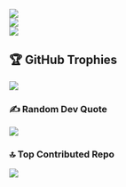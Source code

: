 ![](https://github-readme-stats.vercel.app/api?username=tungthien408&theme=dark&hide_border=false&include_all_commits=false&count_private=true\&rank_icon=percentile)<br/>
![](https://nirzak-streak-stats.vercel.app/?user=tungthien408&theme=dark&hide_border=false)<br/>
![](https://github-readme-stats.vercel.app/api/top-langs/?username=tungthien408&theme=dark&hide_border=false&include_all_commits=false&count_private=true&layout=compact)

## 🏆 GitHub Trophies
![](https://github-profile-trophy.vercel.app/?username=tungthien408&theme=radical&no-frame=false&no-bg=true&margin-w=4)

### ✍️ Random Dev Quote
![](https://quotes-github-readme.vercel.app/api?type=horizontal&theme=tokyonight)

### 🔝 Top Contributed Repo
![](https://github-contributor-stats.vercel.app/api?username=tungthien408&limit=5&theme=dark&combine_all_yearly_contributions=true)
